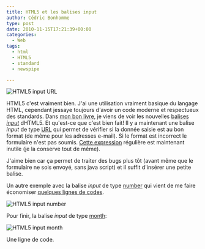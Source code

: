 ```yaml
---
title: HTML5 et les balises input
author: Cédric Bonhomme
type: post
date: 2010-11-15T17:21:39+00:00
categories:
  - Web
tags:
  - html
  - HTML5
  - standard
  - newspipe

---
```

![HTML5 input URL](/images/blog/2010/11/html5-input-url1.png)

HTML5 c'est vraiment bien. J'ai une utilisation vraiment basique du langage
HTML, cependant jessaye toujours d'avoir un code moderne et respectueux des
standards. Dans [mon bon livre][1], je viens de voir les nouvelles
[balises _input_][2] dHTML5. Et qu'est-ce que c'est bien fait! Il y a maintenant
une balise _input_ de type [URL][3] qui permet de vérifier si la donnée saisie
est au bon format (de même pour les adresses e-mail). Si le format est incorrect
le formulaire n'est pas soumis. [Cette expression][4] régulière est maintenant
inutile (je la conserve tout de même). 

J'aime bien car ça permet de traiter des bugs plus tôt (avant même que le
formulaire ne sois envoyé, sans java script) et il suffit d'insérer une petite
balise. 

Un autre exemple avec la balise _input_ de type [number][5] qui vient de me
faire économiser [quelques lignes de codes][6].

![HTML5 input number](/images/blog/2010/11/html5-input-number.png)

Pour finir, la balise _input_ de type [month][7]:

![HTML5 input month](/images/blog/2010/11/date-picker.png)

Une ligne de code.


 [1]: http://www.amazon.com/HTML5-Up-Running-Mark-Pilgrim/dp/0596806027
 [2]: http://diveintohtml5.org/detect.html#input-types
 [3]: http://www.whatwg.org/specs/web-apps/current-work/multipage/states-of-the-type-attribute.html#url-state
 [4]: http://bitbucket.org/cedricbonhomme/pyaggr3g470r/src/tip/utils.py#cl-84
 [5]: http://www.whatwg.org/specs/web-apps/current-work/multipage/number-state.html#number-state
 [6]: http://bitbucket.org/cedricbonhomme/pyaggr3g470r/changeset/d74ac70a2650#chg-pyAggr3g470r.py_newline286
 [7]: http://www.whatwg.org/specs/web-apps/current-work/multipage/states-of-the-type-attribute.html#month-state
